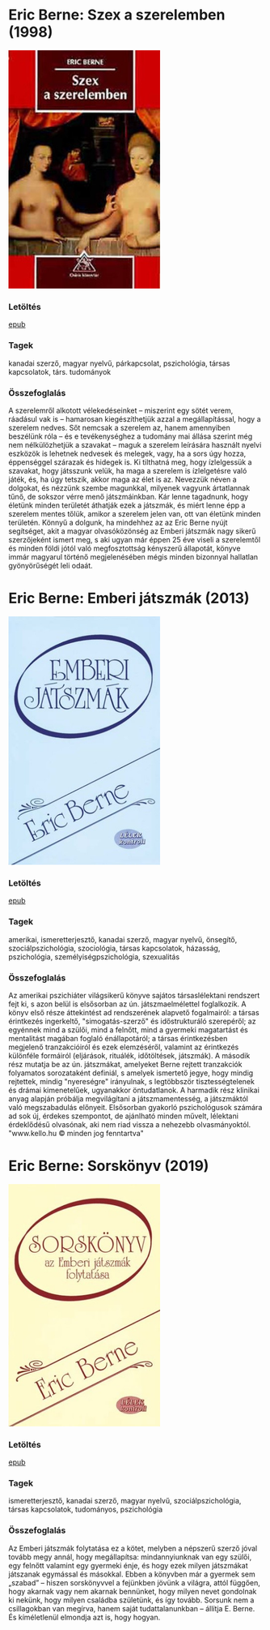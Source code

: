 # <a name="id_905">Eric Berne: Szex a szerelemben (1998)</a>
<img src="https://github.com/BercziSandor/calibre_lib/raw/main/Eric%20Berne/Szex%20a%20szerelemben%20%28905%29/cover.jpg" alt="cover" width="300"/>

### Letöltés
[epub](https://github.com/BercziSandor/calibre_lib/raw/main/Eric%20Berne/Szex%20a%20szerelemben%20%28905%29/Szex%20a%20szerelemben%20-%20Eric%20Berne.epub)

### Tagek
kanadai szerző, magyar nyelvű, párkapcsolat, pszichológia, társas kapcsolatok, társ. tudományok

### Összefoglalás
<div>
<p>A ​szerelemről alkotott vélekedéseinket – miszerint egy sötét verem, ráadásul vak is – hamarosan kiegészíthetjük azzal a megállapítással, hogy a szerelem nedves. Sőt nemcsak a szerelem az, hanem amennyiben beszélünk róla – és e tevékenységhez a tudomány mai állása szerint még nem nélkülözhetjük a szavakat – maguk a szerelem leírására használt nyelvi eszközök is lehetnek nedvesek és melegek, vagy, ha a sors úgy hozza, éppenséggel szárazak és hidegek is. Ki tilthatná meg, hogy ízlelgessük a szavakat, hogy játsszunk velük, ha maga a szerelem is ízlelgetésre való játék, és, ha úgy tetszik, akkor maga az élet is az. Nevezzük néven a dolgokat, és nézzünk szembe magunkkal, milyenek vagyunk ártatlannak tűnő, de sokszor vérre menő játszmáinkban. Kár lenne tagadnunk, hogy életünk minden területét áthatják ezek a játszmák, és miért lenne épp a szerelem mentes tőlük, amikor a szerelem jelen van, ott van életünk minden területén. Könnyű a dolgunk, ha mindehhez az az Eric Berne nyújt segítséget, akit a magyar olvasóközönség az Emberi játszmák nagy sikerű szerzőjeként ismert meg, s aki ugyan már éppen 25 éve viseli a szerelemtől és minden földi jótól való megfosztottság kényszerű állapotát, könyve immár magyarul történő megjelenésében mégis minden bizonnyal hallatlan gyönyörűségét leli odaát.</p></div>


# <a name="id_291">Eric Berne: Emberi játszmák (2013)</a>
<img src="https://github.com/BercziSandor/calibre_lib/raw/main/Eric%20Berne/Emberi%20Jatszmak%20%28291%29/cover.jpg" alt="cover" width="300"/>

### Letöltés
[epub](https://github.com/BercziSandor/calibre_lib/raw/main/Eric%20Berne/Emberi%20Jatszmak%20%28291%29/Emberi%20jatszmak%20-%20Eric%20Berne.epub)

### Tagek
amerikai, ismeretterjesztő, kanadai szerző, magyar nyelvű, önsegítő, szociálpszichológia, szociológia, társas kapcsolatok, házasság, pszichológia, személyiségpszichológia, szexualitás

### Összefoglalás
<div>
<p>Az amerikai pszichiáter világsikerű könyve sajátos társaslélektani rendszert fejt ki, s azon belül is elsősorban az ún. játszmaelmélettel foglalkozik. A könyv első része áttekintést ad rendszerének alapvető fogalmairól: a társas érintkezés ingerkeltő, "simogatás-szerző" és időstrukturáló szerepéről; az egyénnek mind a szülői, mind a felnőtt, mind a gyermeki magatartást és mentalitást magában foglaló énállapotáról; a társas érintkezésben megjelenő tranzakcióiról és ezek elemzéséről, valamint az érintkezés különféle formáiról (eljárások, rituálék, időtöltések, játszmák). A második rész mutatja be az ún. játszmákat, amelyeket Berne rejtett tranzakciók folyamatos sorozataként definiál, s amelyek ismertető jegye, hogy mindig rejtettek, mindig "nyereségre" irányulnak, s legtöbbször tisztességtelenek és drámai kimenetelűek, ugyanakkor öntudatlanok. A harmadik rész klinikai anyag alapján próbálja megvilágítani a játszmamentesség, a játszmáktól való megszabadulás előnyeit. Elsősorban gyakorló pszichológusok számára ad sok új, érdekes szempontot, de ajánlható minden művelt, lélektani érdeklődésű olvasónak, aki nem riad vissza a nehezebb olvasmányoktól. "www.kello.hu © minden jog fenntartva"</p></div>


# <a name="id_292">Eric Berne: Sorskönyv (2019)</a>
<img src="https://github.com/BercziSandor/calibre_lib/raw/main/Eric%20Berne/Sorskonyv%20%28292%29/cover.jpg" alt="cover" width="300"/>

### Letöltés
[epub](https://github.com/BercziSandor/calibre_lib/raw/main/Eric%20Berne/Sorskonyv%20%28292%29/Sorskonyv%20-%20Eric%20Berne.epub)

### Tagek
ismeretterjesztő, kanadai szerző, magyar nyelvű, szociálpszichológia, társas kapcsolatok, tudományos, pszichológia

### Összefoglalás
<p class="description">Az Emberi játszmák folytatása ez a kötet, melyben a népszerű szerző jóval tovább megy annál, hogy megállapítsa: mindannyiunknak van egy szülői, egy felnőtt valamint egy gyermeki énje, és hogy ezek milyen játszmákat játszanak egymással és másokkal. Ebben a könyvben már a gyermek sem „szabad” – hiszen sorskönyvvel a fejünkben jövünk a világra, attól függően, hogy akarnak vagy nem akarnak bennünket, hogy milyen nevet gondolnak ki nekünk, hogy milyen családba születünk, és így tovább. Sorsunk nem a csillagokban van megírva, hanem saját tudattalanunkban – állítja E. Berne. És kíméletlenül elmondja azt is, hogy hogyan.</p>


